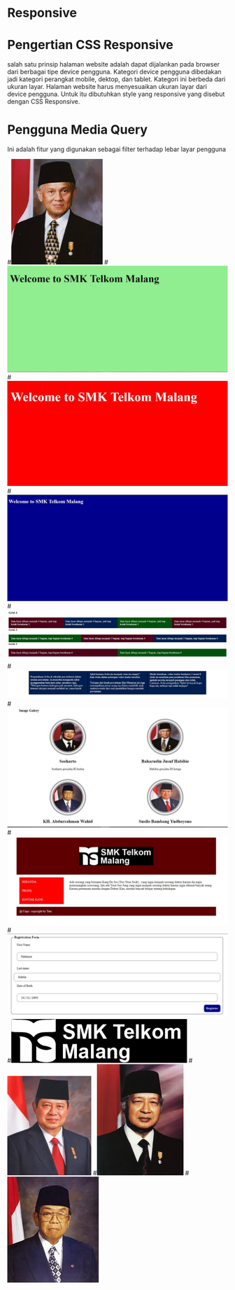 # Responsive

# Pengertian CSS Responsive
salah satu prinsip halaman website adalah dapat dijalankan pada browser dari berbagai tipe device pengguna.
Kategori device pengguna dibedakan jadi kategori perangkat mobile, dektop, dan tablet. Kategori ini berbeda
dari ukuran layar. Halaman website harus menyesuaikan ukuran layar dari device pengguna. Untuk itu dibutuhkan
style yang responsive yang disebut dengan CSS Responsive.

# Pengguna Media Query
Ini adalah fitur yang digunakan sebagai filter terhadap lebar layar pengguna

#![AltText](https://github.com/natasyaadelia/Responsive/blob/master/habibie.png)
#![AltText](https://github.com/natasyaadelia/Responsive/blob/master/ke%201%202.JPG)
#![AltText](https://github.com/natasyaadelia/Responsive/blob/master/ke%201%203.JPG)
#![AltText](https://github.com/natasyaadelia/Responsive/blob/master/ke%201.JPG)
#![AltText](https://github.com/natasyaadelia/Responsive/blob/master/ke%202.JPG)
#![AltText](https://github.com/natasyaadelia/Responsive/blob/master/ke%203.JPG)
#![AltText](https://github.com/natasyaadelia/Responsive/blob/master/ke%204.JPG)
#![AltText](https://github.com/natasyaadelia/Responsive/blob/master/ke%205.JPG)
#![AltText](https://github.com/natasyaadelia/Responsive/blob/master/ke%206.JPG)
#![AltText](https://github.com/natasyaadelia/Responsive/blob/master/logooo.png)
#![AltText](https://github.com/natasyaadelia/Responsive/blob/master/sby.png)
#![AltText](https://github.com/natasyaadelia/Responsive/blob/master/soeharto.png)
#![AltText](https://github.com/natasyaadelia/Responsive/blob/master/wahid.png)
